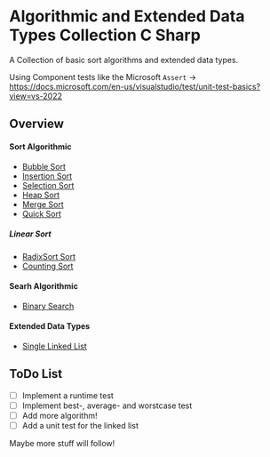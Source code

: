 # Algorithmic and Extended Data Types Collection C Sharp
A Collection of basic sort algorithms and extended data types.

Using Component tests like the Microsoft `Assert` -> https://docs.microsoft.com/en-us/visualstudio/test/unit-test-basics?view=vs-2022

## Overview

#### Sort Algorithmic
- [Bubble Sort](https://github.com/raahed/Algorithmic-and-Extended-Data-Types-Collection-C-Sharp/blob/master/Algorithmic%20Collection/BubbleSort.cs)
- [Insertion Sort](https://github.com/raahed/Algorithmic-and-Extended-Data-Types-Collection-C-Sharp/blob/master/Algorithmic%20Collection/InsertionSort.cs)
- [Selection Sort](https://github.com/raahed/Algorithmic-and-Extended-Data-Types-Collection-C-Sharp/blob/master/Algorithmic%20Collection/SelectionSort.cs)
- [Heap Sort](https://github.com/raahed/Algorithmic-and-Extended-Data-Types-Collection-C-Sharp/blob/master/Algorithmic%20Collection/HeapSort.cs)
- [Merge Sort](https://github.com/raahed/Algorithmic-and-Extended-Data-Types-Collection-C-Sharp/blob/master/Algorithmic%20Collection/MergeSort.cs)
- [Quick Sort](https://github.com/raahed/Algorithmic-and-Extended-Data-Types-Collection-C-Sharp/blob/master/Algorithmic%20Collection/QuickSort.cs)

##### Linear Sort
- [RadixSort Sort](https://github.com/raahed/Algorithmic-and-Extended-Data-Types-Collection-C-Sharp/blob/master/Algorithmic%20Collection/RadixSort.cs)
- [Counting Sort](https://github.com/raahed/Algorithmic-and-Extended-Data-Types-Collection-C-Sharp/blob/master/Algorithmic%20Collection/CountingSort.cs)

#### Searh Algorithmic
- [Binary Search](https://github.com/raahed/Algorithmic-and-Extended-Data-Types-Collection-C-Sharp/blob/master/Algorithmic%20Collection/BinarySearch.cs)

#### Extended Data Types
- [Single Linked List](https://github.com/raahed/Algorithmic-and-Extended-Data-Types-Collection-C-Sharp/blob/master/Extended%20Data%20Types/SingleLinkedList.cs)

## ToDo List
- [ ] Implement a runtime test
- [ ] Implement best-, average- and worstcase test
- [ ] Add more algorithm!
- [ ] Add a unit test for the linked list

Maybe more stuff will follow!